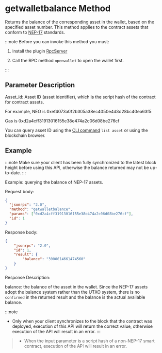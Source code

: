 # getwalletbalance Method

Returns the balance of the corresponding asset in the wallet, based on the specified asset number. This method applies to the contract assets that conform to [NEP-17](https://github.com/neo-project/proposals/blob/1937ff56a09ac7e8380637e61129e9359e01a1b6/nep-17.mediawiki) standards.

:::note
Before you can invoke this method you must:

1. Install the plugin [RpcServer](https://github.com/neo-project/neo-modules/releases) 

2. Call the RPC method `openwallet` to open the wallet first.

:::

## Parameter Description

Asset_id: Asset ID (asset identifier), which is the script hash of the contract for contract assets.

For example, NEO is 0xef4073a0f2b305a38ec4050e4d3d28bc40ea63f5

Gas is 0xd2a4cff31913016155e38e474a2c06d08be276cf

You can query asset ID using the [CLI command](../../../../node/cli/cli.md) `list asset` or using the blockchain browser.

## Example

:::note
 Make sure your client has been fully synchronized to the latest block height before using this API, otherwise the balance returned may not be up-to-date.
:::

Example: querying the balance of NEP-17 assets.

Request body:

```json
{
  "jsonrpc": "2.0",
  "method": "getwalletbalance",
  "params": ["0xd2a4cff31913016155e38e474a2c06d08be276cf"],
  "id": 1
}
```

Response body:

```json
{
    "jsonrpc": "2.0",
    "id": 1,
    "result": {
        "balance": "3000014661474560"
    }
}
```

Response Description:

balance: the balance of the asset in the wallet. Since the NEP-17 assets adopt the balance system rather than the UTXO system, there is no `confirmed` in the returned result and the balance is the actual available balance.

:::note
 * Only when your client synchronizes to the block that the contract was deployed, execution of this API will return the correct value, otherwise execution of the API will result in an error.
:::
> * When the input parameter is a script hash of a non-NEP-17 smart contract, execution of the API will result in an error.
